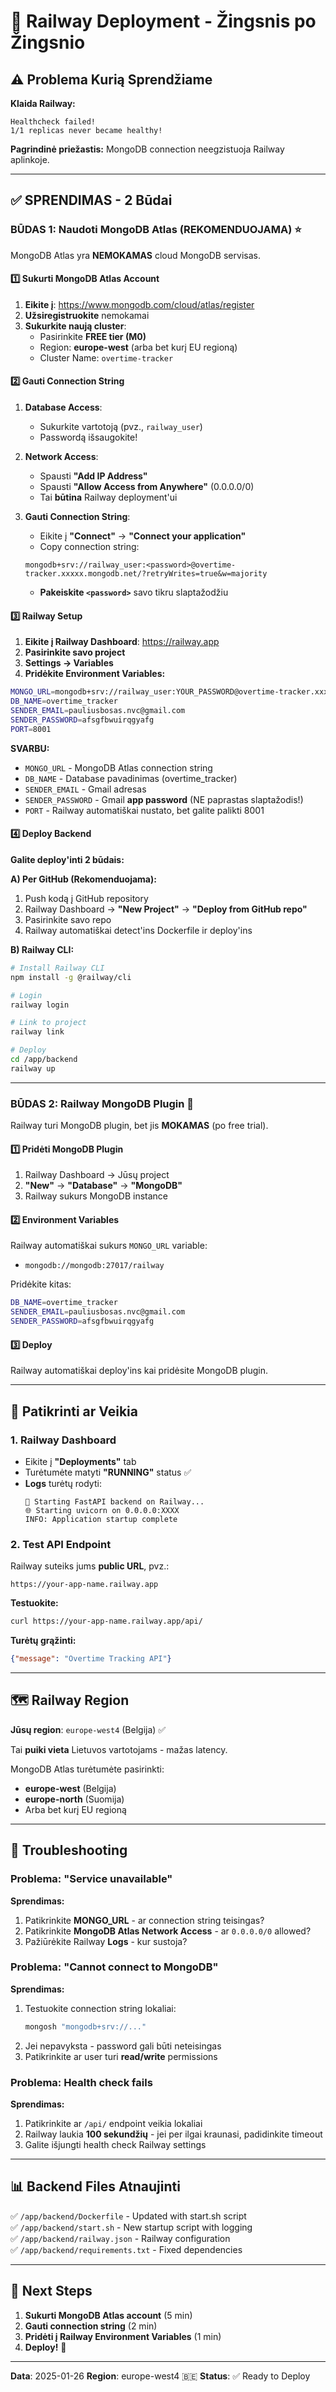 # 🚂 Railway Deployment - Žingsnis po Žingsnio

## ⚠️ Problema Kurią Sprendžiame

**Klaida Railway:**
```
Healthcheck failed!
1/1 replicas never became healthy!
```

**Pagrindinė priežastis:** MongoDB connection neegzistuoja Railway aplinkoje.

---

## ✅ SPRENDIMAS - 2 Būdai

### **BŪDAS 1: Naudoti MongoDB Atlas (REKOMENDUOJAMA)** ⭐

MongoDB Atlas yra **NEMOKAMAS** cloud MongoDB servisas.

#### **1️⃣ Sukurti MongoDB Atlas Account**

1. **Eikite į**: https://www.mongodb.com/cloud/atlas/register
2. **Užsiregistruokite** nemokamai
3. **Sukurkite naują cluster**:
   - Pasirinkite **FREE tier (M0)**
   - Region: **europe-west** (arba bet kurį EU regioną)
   - Cluster Name: `overtime-tracker`

#### **2️⃣ Gauti Connection String**

1. **Database Access**:
   - Sukurkite vartotoją (pvz., `railway_user`)
   - Passwordą išsaugokite!

2. **Network Access**:
   - Spausti **"Add IP Address"**
   - Spausti **"Allow Access from Anywhere"** (0.0.0.0/0)
   - Tai **būtina** Railway deployment'ui

3. **Gauti Connection String**:
   - Eikite į **"Connect"** → **"Connect your application"**
   - Copy connection string:
   ```
   mongodb+srv://railway_user:<password>@overtime-tracker.xxxxx.mongodb.net/?retryWrites=true&w=majority
   ```
   - **Pakeiskite `<password>`** savo tikru slaptažodžiu

#### **3️⃣ Railway Setup**

1. **Eikite į Railway Dashboard**: https://railway.app
2. **Pasirinkite savo project**
3. **Settings → Variables**
4. **Pridėkite Environment Variables:**

```bash
MONGO_URL=mongodb+srv://railway_user:YOUR_PASSWORD@overtime-tracker.xxxxx.mongodb.net/overtime_tracker?retryWrites=true&w=majority
DB_NAME=overtime_tracker
SENDER_EMAIL=pauliusbosas.nvc@gmail.com
SENDER_PASSWORD=afsgfbwuirqgyafg
PORT=8001
```

**SVARBU:**
- `MONGO_URL` - MongoDB Atlas connection string
- `DB_NAME` - Database pavadinimas (overtime_tracker)
- `SENDER_EMAIL` - Gmail adresas
- `SENDER_PASSWORD` - Gmail **app password** (NE paprastas slaptažodis!)
- `PORT` - Railway automatiškai nustato, bet galite palikti 8001

#### **4️⃣ Deploy Backend**

**Galite deploy'inti 2 būdais:**

**A) Per GitHub (Rekomenduojama):**
1. Push kodą į GitHub repository
2. Railway Dashboard → **"New Project"** → **"Deploy from GitHub repo"**
3. Pasirinkite savo repo
4. Railway automatiškai detect'ins Dockerfile ir deploy'ins

**B) Railway CLI:**
```bash
# Install Railway CLI
npm install -g @railway/cli

# Login
railway login

# Link to project
railway link

# Deploy
cd /app/backend
railway up
```

---

### **BŪDAS 2: Railway MongoDB Plugin** 🔌

Railway turi MongoDB plugin, bet jis **MOKAMAS** (po free trial).

#### **1️⃣ Pridėti MongoDB Plugin**

1. Railway Dashboard → Jūsų project
2. **"New"** → **"Database"** → **"MongoDB"**
3. Railway sukurs MongoDB instance

#### **2️⃣ Environment Variables**

Railway automatiškai sukurs `MONGO_URL` variable:
- `mongodb://mongodb:27017/railway`

Pridėkite kitas:
```bash
DB_NAME=overtime_tracker
SENDER_EMAIL=pauliusbosas.nvc@gmail.com
SENDER_PASSWORD=afsgfbwuirqgyafg
```

#### **3️⃣ Deploy**

Railway automatiškai deploy'ins kai pridėsite MongoDB plugin.

---

## 🔧 Patikrinti ar Veikia

### **1. Railway Dashboard**

- Eikite į **"Deployments"** tab
- Turėtumėte matyti **"RUNNING"** status ✅
- **Logs** turėtų rodyti:
  ```
  🚀 Starting FastAPI backend on Railway...
  🌐 Starting uvicorn on 0.0.0.0:XXXX
  INFO: Application startup complete
  ```

### **2. Test API Endpoint**

Railway suteiks jums **public URL**, pvz.:
```
https://your-app-name.railway.app
```

**Testuokite:**
```bash
curl https://your-app-name.railway.app/api/
```

**Turėtų grąžinti:**
```json
{"message": "Overtime Tracking API"}
```

---

## 🗺️ Railway Region

**Jūsų region**: `europe-west4` (Belgija) ✅

Tai **puiki vieta** Lietuvos vartotojams - mažas latency.

MongoDB Atlas turėtumėte pasirinkti:
- **europe-west** (Belgija)
- **europe-north** (Suomija)  
- Arba bet kurį EU regioną

---

## 🚨 Troubleshooting

### **Problema: "Service unavailable"**

**Sprendimas:**
1. Patikrinkite **MONGO_URL** - ar connection string teisingas?
2. Patikrinkite **MongoDB Atlas Network Access** - ar `0.0.0.0/0` allowed?
3. Pažiūrėkite Railway **Logs** - kur sustoja?

### **Problema: "Cannot connect to MongoDB"**

**Sprendimas:**
1. Testuokite connection string lokaliai:
   ```bash
   mongosh "mongodb+srv://..."
   ```
2. Jei nepavyksta - password gali būti neteisingas
3. Patikrinkite ar user turi **read/write** permissions

### **Problema: Health check fails**

**Sprendimas:**
1. Patikrinkite ar `/api/` endpoint veikia lokaliai
2. Railway laukia **100 sekundžių** - jei per ilgai kraunasi, padidinkite timeout
3. Galite išjungti health check Railway settings

---

## 📊 Backend Files Atnaujinti

✅ `/app/backend/Dockerfile` - Updated with start.sh script  
✅ `/app/backend/start.sh` - New startup script with logging  
✅ `/app/backend/railway.json` - Railway configuration  
✅ `/app/backend/requirements.txt` - Fixed dependencies

---

## 🎯 Next Steps

1. **Sukurti MongoDB Atlas account** (5 min)
2. **Gauti connection string** (2 min)
3. **Pridėti į Railway Environment Variables** (1 min)
4. **Deploy!** 🚀

---

**Data**: 2025-01-26
**Region**: europe-west4 🇧🇪
**Status**: ✅ Ready to Deploy

